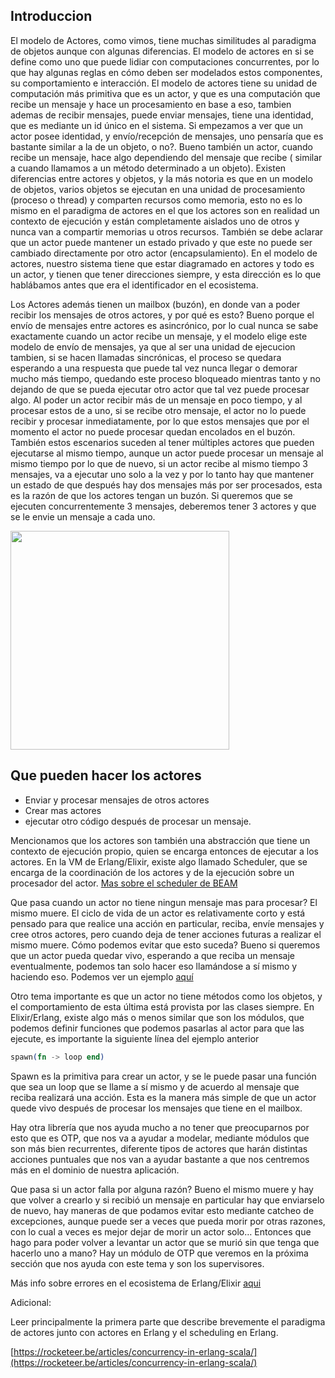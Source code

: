 ## Introduccion

El modelo de Actores, como vimos, tiene muchas similitudes al paradigma de objetos aunque con algunas diferencias. El modelo de actores en si se define como uno que puede lidiar con computaciones concurrentes, por lo que hay algunas reglas en cómo deben ser modelados estos componentes, su comportamiento e interacción. 
El modelo de actores tiene su unidad de computación más primitiva que es un actor, y que es una computación que recibe un mensaje y hace un procesamiento en base a eso, tambien ademas de recibir mensajes, puede enviar mensajes, tiene una identidad, que es mediante un id único en el sistema. Si empezamos a ver que un actor posee identidad, y envío/recepción de mensajes, uno pensaría que es bastante similar a la de un objeto, o no?. Bueno también un actor, cuando recibe un mensaje, hace algo dependiendo del mensaje que recibe ( similar a cuando llamamos a un método determinado a un objeto). Existen diferencias entre actores y objetos, y la más notoria es que en un modelo de objetos, varios objetos se ejecutan en una unidad de procesamiento (proceso o thread) y comparten recursos como memoria, esto no es lo mismo en el paradigma de actores en el que los actores son en realidad un contexto de ejecución y están completamente aislados uno de otros y nunca van a compartir memorias u otros recursos. También se debe aclarar que un actor puede mantener un estado privado y que este no puede ser cambiado directamente por otro actor (encapsulamiento). En el modelo de actores, nuestro sistema tiene que estar diagramado en actores y todo es un actor, y tienen que tener direcciones siempre, y esta dirección es lo que hablábamos antes que era el identificador en el ecosistema. 

Los Actores además tienen un mailbox (buzón), en donde van a poder recibir los mensajes de otros actores, y por qué es esto? Bueno porque el envío de mensajes entre actores es asincrónico, por lo cual nunca se sabe exactamente cuando un actor recibe un mensaje, y el modelo elige este modelo de envío de mensajes, ya que al ser una unidad de ejecucion tambien, si se hacen llamadas sincrónicas, el proceso se quedara esperando a una respuesta que puede tal vez nunca llegar o demorar mucho más tiempo, quedando este proceso bloqueado mientras tanto y no dejando de que se pueda ejecutar otro actor que tal vez puede procesar algo. Al poder un actor recibir más de un mensaje en poco tiempo, y al procesar estos de a uno, si se recibe otro mensaje, el actor no lo puede recibir y procesar inmediatamente, por lo que estos mensajes que por el momento el actor no puede procesar quedan encolados en el buzón.
También estos escenarios suceden al tener múltiples actores que pueden ejecutarse al mismo tiempo, aunque un actor puede procesar un mensaje al mismo tiempo por lo que de nuevo, si un actor recibe al mismo tiempo 3 mensajes, va a ejecutar uno solo a la vez y por lo tanto hay que mantener un estado de que después hay dos mensajes más por ser procesados, esta es la razón de que los actores tengan un buzón. Si queremos que se ejecuten concurrentemente 3 mensajes, deberemos tener 3 actores y que se le envie un mensaje a cada uno. 

<img src="~@/images/actors.png" height="350" class='center'>


## Que pueden hacer los actores

- Enviar y procesar mensajes de otros actores
- Crear mas actores
- ejecutar otro código después de procesar un mensaje.

Mencionamos que los actores son también una abstracción que tiene un contexto de ejecución propio, quien se encarga entonces de ejecutar a los actores. En la VM de Erlang/Elixir, existe algo llamado Scheduler, que se encarga de la coordinación de los actores y de la ejecución sobre un procesador del actor. [Mas sobre el scheduler de BEAM](http://erlang.org/pipermail/erlang-questions/2001-April/003132.html)

Que pasa cuando un actor no tiene ningun mensaje mas para procesar? El mismo muere. El ciclo de vida de un actor es relativamente corto y está pensado para que realice una acción en particular, reciba, envíe mensajes y cree otros actores, pero cuando deja de tener acciones futuras a realizar el mismo muere. Cómo podemos evitar que esto suceda? Bueno si queremos que un actor pueda quedar vivo, esperando a que reciba un mensaje eventualmente, podemos tan solo hacer eso llamándose a sí mismo y haciendo eso. Podemos ver un ejemplo [aquí](https://github.com/arquitecturas-concurrentes/iasc-actors-intro-elixir/blob/master/elixir/intro_actors/lib/intro_actors.ex)

Otro tema importante es que un actor no tiene métodos como los objetos, y el comportamiento de esta última está provista por las clases siempre. En Elixir/Erlang, existe algo más o menos similar que son los módulos, que podemos definir funciones que podemos pasarlas al actor para que las ejecute, es importante la siguiente línea del ejemplo anterior

```elixir
spawn(fn -> loop end)
```

Spawn es la primitiva para crear un actor, y se le puede pasar una función que sea un loop que se llame a sí mismo y de acuerdo al mensaje que reciba realizará una acción. Esta es la manera más simple de que un actor quede vivo después de procesar los mensajes que tiene en el mailbox. 

Hay otra librería que nos ayuda mucho a no tener que preocuparnos por esto que es OTP, que nos va a ayudar a modelar, mediante módulos que son más bien recurrentes, diferente tipos de actores que harán distintas acciones puntuales que nos van a ayudar bastante a que nos centremos más en el dominio de nuestra aplicación.

Que pasa si un actor falla por alguna razón? Bueno el mismo muere y hay que volver a crearlo y si recibió un mensaje en particular hay que enviarselo de nuevo, hay maneras de que podamos evitar esto mediante catcheo de excepciones, aunque puede ser a veces que pueda morir por otras razones, con lo cual a veces es mejor dejar de morir un actor solo… Entonces que hago para poder volver a levantar un actor que se murió sin que tenga que hacerlo uno a mano? Hay un módulo de OTP que veremos en la próxima sección que nos ayuda con este tema y son los supervisores.

Más info sobre errores en el ecosistema de Erlang/Elixir [aqui](https://learnyousomeerlang.com/errors-and-exceptions#not-so-fast)


Adicional:

Leer principalmente la primera parte que describe brevemente el paradigma de actores junto con actores en Erlang y el scheduling en Erlang.

[https://rocketeer.be/articles/concurrency-in-erlang-scala/](https://rocketeer.be/articles/concurrency-in-erlang-scala/)
